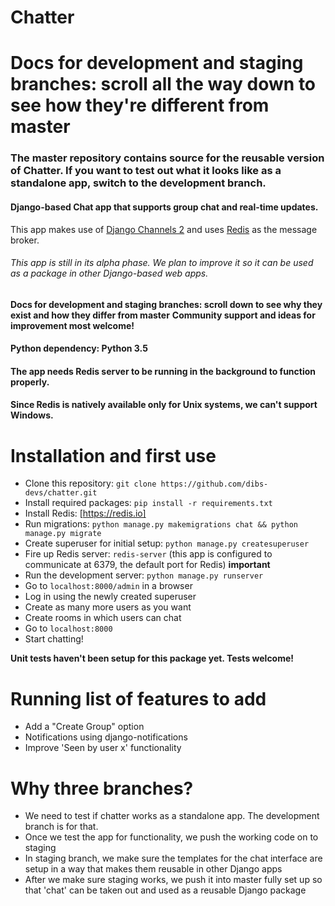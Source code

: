 # Chatter
**Docs for development and staging branches: scroll all the way down to see how they're different from master**
=======

### The master repository contains source for the reusable version of Chatter. If you want to test out what it looks like as a standalone app, switch to the development branch.

#### Django-based Chat app that supports group chat and real-time updates.

This app makes use of [Django Channels 2](http://channels.readthedocs.io) and uses
[Redis](https://redis.io/) as the message broker. 

###### This app is still in its alpha phase. We plan to improve it so it can be used as a package in other Django-based web apps.  

**Docs for development and staging branches: scroll down to see why they exist and how they differ from master**
**Community support and ideas for improvement most welcome!**

#### Python dependency: Python 3.5

#### The app needs Redis server to be running in the background to function properly.
#### Since Redis is natively available only for Unix systems, we can't support Windows.  

# Installation and first use

* Clone this repository: `git clone https://github.com/dibs-devs/chatter.git`
* Install required packages: `pip install -r requirements.txt`
* Install Redis: [https://redis.io]
* Run migrations: `python manage.py makemigrations chat && python manage.py migrate`
* Create superuser for initial setup: `python manage.py createsuperuser`
* Fire up Redis server: `redis-server` 
  (this app is configured to communicate at 6379, the default
  port for Redis) **important**
* Run the development server: `python manage.py runserver`
* Go to `localhost:8000/admin` in a browser
* Log in using the newly created superuser
* Create as many more users as you want
* Create rooms in which users can chat
* Go to `localhost:8000` 
* Start chatting!


**Unit tests haven't been setup for this package yet. Tests welcome!**


# Running list of features to add

* Add a "Create Group" option
* Notifications using django-notifications
* Improve 'Seen by user x' functionality

# Why three branches?
* We need to test if chatter works as a standalone app. The development branch is for that. 
* Once we test the app for functionality, we push the working code on to staging
* In staging branch, we make sure the templates for the chat interface are setup in a way that makes them reusable in other Django apps
* After we make sure staging works, we push it into master fully set up so that 'chat' can be taken out and used as a reusable Django package

